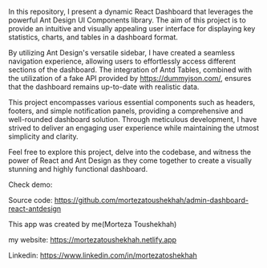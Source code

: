 In this repository, I present a dynamic React Dashboard that leverages the powerful Ant Design UI Components library. The aim of this project is to provide an intuitive and visually appealing user interface for displaying key statistics, charts, and tables in a dashboard format.

By utilizing Ant Design's versatile sidebar, I have created a seamless navigation experience, allowing users to effortlessly access different sections of the dashboard. The integration of Antd Tables, combined with the utilization of a fake API provided by https://dummyjson.com/, ensures that the dashboard remains up-to-date with realistic data.

This project encompasses various essential components such as headers, footers, and simple notification panels, providing a comprehensive and well-rounded dashboard solution. Through meticulous development, I have strived to deliver an engaging user experience while maintaining the utmost simplicity and clarity.

Feel free to explore this project, delve into the codebase, and witness the power of React and Ant Design as they come together to create a visually stunning and highly functional dashboard.

Check demo:

Source code: https://github.com/mortezatoushekhah/admin-dashboard-react-antdesign

This app was created by me(Morteza Toushekhah)

my website: https://mortezatoushekhah.netlify.app

Linkedin: https://www.linkedin.com/in/mortezatoshekhah
